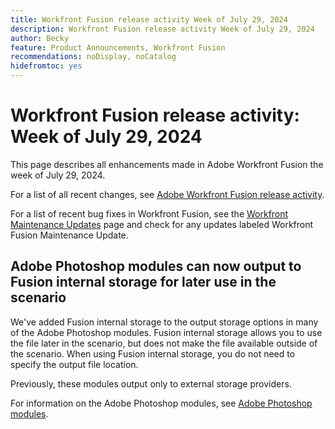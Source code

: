 ```yaml
---
title: Workfront Fusion release activity Week of July 29, 2024
description: Workfront Fusion release activity Week of July 29, 2024
author: Becky
feature: Product Announcements, Workfront Fusion
recommendations: noDisplay, noCatalog
hidefromtoc: yes
---
```

# Workfront Fusion release activity: Week of July 29, 2024

This page describes all enhancements made in Adobe Workfront Fusion the week of July 29, 2024.

For a list of all recent changes, see [Adobe Workfront Fusion release activity](/help/workfront-fusion/fusion-product-releases/fusion-release-activity.md).

For a list of recent bug fixes in Workfront Fusion, see the [Workfront Maintenance Updates](https://experienceleague.adobe.com/docs/workfront-known-issues/releases/current-updates.html) page and check for any updates labeled Workfront Fusion Maintenance Update.

## Adobe Photoshop modules can now output to Fusion internal storage for later use in the scenario

We've added Fusion internal storage to the output storage options in many of the Adobe Photoshop modules. Fusion internal storage allows you to use the file later in the scenario, but does not make the file available outside of the scenario. When using Fusion internal storage, you do not need to specify the output file location.

Previously, these modules output only to external storage providers.

For information on the Adobe Photoshop modules, see [Adobe Photoshop modules](/help/workfront-fusion/references/apps-and-modules/adobe-connectors/adobe-photoshop-modules.md).
